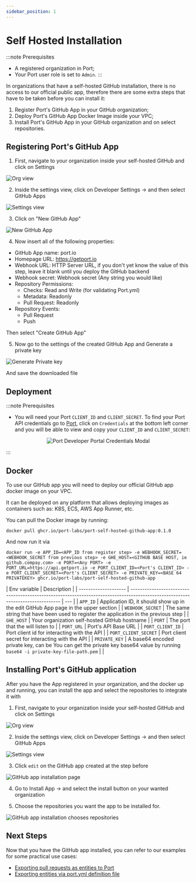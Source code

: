 ```yaml
---
sidebar_position: 1
---
```


# Self Hosted Installation

:::note Prerequisites

- A registered organization in Port;
- Your Port user role is set to `Admin`.
  :::

In organizations that have a self-hosted GitHub installation, there is no access to our official public app, therefore there are some extra steps that have to be taken before you can install it:

1. Register Port's GitHub App in your GitHub organization;
2. Deploy Port's GitHub App Docker Image inside your VPC;
3. Install Port's GitHub App in your GitHub organization and on select repositories.

## Registering Port's GitHub App

1. First, navigate to your organization inside your self-hosted GitHub and click on Settings

![Org view](../../../static/img/integrations/github-app/SelfHostedOrganizaionView.png)

2. Inside the settings view, click on Developer Settings -> and then select GitHub Apps

![Settings view](../../../static/img/integrations/github-app/SelfHostedOrganizationSettings.png)

3. Click on "New GitHub App"

![New GitHub App](../../../static/img/integrations/github-app/SelfHostedNewGitHubApp.png)

4. Now insert all of the following properties:

- GitHub App name: port.io
- Homepage URL: https://getport.io
- Webhook URL: HTTP Server URL, if you don't yet know the value of this step, leave it blank until you deploy the GitHub backend
- Webhook secret: Webhook secret (Any string you would like)
- Repository Permissions:
  - Checks: Read and Write (for validating Port.yml)
  - Metadata: Readonly
  - Pull Request: Readonly
- Repository Events:
  - Pull Request
  - Push

Then select "Create GitHub App"

5. Now go to the settings of the created GitHub App and Generate a private key

![Generate Private key](../../../static/img/integrations/github-app/SelfHosetdGeneratePrivayKey.png)

And save the downloaded file

## Deployment

:::note Prerequisites

- You will need your Port `CLIENT_ID` and `CLIENT_SECRET`. To find your Port API credentials go to [Port](https://app.getport.io), click on `Credentials` at the bottom left corner and you will be able to view and copy your `CLIENT_ID` and `CLIENT_SECRET`:

<center>

![Port Developer Portal Credentials Modal](../../../static/img/tutorial/credentials-modal.png)

</center>
:::

## Docker

To use our GitHub app you will need to deploy our official GitHub app docker image on your VPC.

It can be deployed on any platform that allows deploying images as containers such as: K8S, ECS, AWS App Runner, etc.

You can pull the Docker image by running:

```
docker pull ghcr.io/port-labs/port-self-hosted-github-app:0.1.0
```

And now run it via

```
docker run -e APP_ID=<APP_ID from register step> -e WEBHOOK_SECRET=<WEBHOOK_SECRET from previous step> -e GHE_HOST=<GITHUB BASE HOST, ie github.compay.com> -e PORT=<Any PORT> -e PORT_URL=https://api.getport.io -e PORT_CLIENT_ID=<Port's CLIENT_ID> -e PORT_CLIENT_SECRET=<Port's CLIENT_SECRET> -e PRIVATE_KEY=<BASE 64 PRIVATEKEY> ghcr.io/port-labs/port-self-hosted-github-app
```

| Env variable         | Description                                                                                                                    |
| -------------------- | ------------------------------------------------------------------------------------------------------------------------------ | --- |
| `APP_ID`             | Application ID, it should show up in the edit GitHub App page in the upper section                                             |
| `WEBHOOK_SECRET`     | The same string that have been used to register the application in the previous step                                           |
| `GHE_HOST`           | Your organization self-hosted GitHub hostname                                                                                  |
| `PORT`               | The port that the will listen to                                                                                               |
| `PORT_URL`           | Port's API Base URL                                                                                                            |
| `PORT_CLIENT_ID`     | Port client id for interacting with the API                                                                                    |
| `PORT_CLIENT_SECRET` | Port client secret for interacting with the API                                                                                |
| `PRIVATE_KEY`        | A base64 encoded private key, can be You can get the private key base64 value by running `base64 -i private-key-file-path.pem` |     |

## Installing Port's GitHub application

After you have the App registered in your organization, and the docker up and running, you can install the app and select the repositories to integrate it with

1. First, navigate to your organization inside your self-hosted GitHub and click on Settings

![Org view](../../../static/img/integrations/github-app/SelfHostedOrganizaionView.png)

2. Inside the settings view, click on Developer Settings -> and then select GitHub Apps

![Settings view](../../../static/img/integrations/github-app/SelfHostedOrganizationSettings.png)

3. Click `edit` on the GitHub app created at the step before

![GitHub app installation page](../../../static/img/integrations/github-app/SelfHostedEditGitHubApp.png)

4. Go to Install App -> and select the install button on your wanted organization

5. Choose the repositories you want the app to be installed for.

![GitHub app installation chooses repositories](../../../static/img/integrations/github-app/SelfHostedInstallationRepoSelection.png)

## Next Steps

Now that you have the GitHub app installed, you can refer to our examples for some practical use cases:

- [Exporting pull requests as entities to Port](./exporter/quickstart.md)
- [Exporting entities via port.yml definition file](./gitops/quickstart.md)
